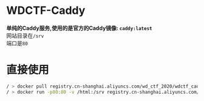 # WDCTF-Caddy
**单纯的Caddy服务,使用的是官方的Caddy镜像: `caddy:latest`**<br>
网站目录在`/srv`<br>
端口是`80`

# 直接使用
```bash
/ > docker pull registry.cn-shanghai.aliyuncs.com/wd_ctf_2020/wdctf_caddy
/ > docker run -p80:80 -v /html:/srv registry.cn-shanghai.aliyuncs.com/wd_ctf_2020/wdctf_caddy
```
